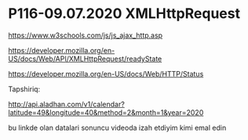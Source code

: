 # P116-09.07.2020 XMLHttpRequest

https://www.w3schools.com/js/js_ajax_http.asp

https://developer.mozilla.org/en-US/docs/Web/API/XMLHttpRequest/readyState

https://developer.mozilla.org/en-US/docs/Web/HTTP/Status

Tapshiriq:

http://api.aladhan.com/v1/calendar?latitude=49&longitude=40&method=2&month=1&year=2020

bu linkde olan datalari sonuncu videoda izah etdiyim kimi emal edin
